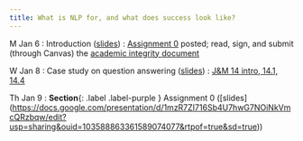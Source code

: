 ```yaml
---
title: What is NLP for, and what does success look like?
---
```


M Jan 6
: Introduction ([slides](https://docs.google.com/presentation/d/1unOUYMNU7aa1bJTXWYuJ68oTiH48y1E1LGvj5gl__ps/edit?usp=sharing))
  : [Assignment 0](../assets/docs/A0.pdf) posted; read, sign, and submit (through Canvas) the
  [academic integrity document](../assets/docs/academic-integrity.pdf)

W Jan 8
: Case study on question answering ([slides](https://docs.google.com/presentation/d/1UUgDto4bHrvyU5sO3yALyFs97RADeeiRqMGLzJnKTXU/edit?usp=sharing))
  : [J&M 14 intro, 14.1, 14.4](https://web.stanford.edu/~jurafsky/slp3/14.pdf)

Th Jan 9
: **Section**{: .label .label-purple } Assignment 0 ([slides] (https://docs.google.com/presentation/d/1mzR7ZI716Sb4U7hwG7NOiNkVmcQRzbqw/edit?usp=sharing&ouid=103588863361589074077&rtpof=true&sd=true))
